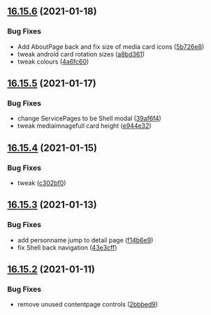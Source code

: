 ## [16.15.6](https://github.com/phandcock/GrampsView/compare/v16.15.5...v16.15.6) (2021-01-18)


### Bug Fixes

* Add AboutPage back and fix size of media card icons ([5b726e8](https://github.com/phandcock/GrampsView/commit/5b726e8ecbd1d40ae8109c85df5fd004516e70a2))
* tweak android card rotation sizes ([a8bd361](https://github.com/phandcock/GrampsView/commit/a8bd361c5d217af8a32c6ab34fd7c1b9ea32fea5))
* tweak colours ([4a6fc60](https://github.com/phandcock/GrampsView/commit/4a6fc6080220c507d6355971279963d4bc9f5683))



## [16.15.5](https://github.com/phandcock/GrampsView/compare/v16.15.4...v16.15.5) (2021-01-17)


### Bug Fixes

* change ServicePages to be Shell modal ([39af6f4](https://github.com/phandcock/GrampsView/commit/39af6f42bfa1858f2f13ec4c2bdffd1ba44a80c3))
* tweak mediaimnagefull card height ([e944e32](https://github.com/phandcock/GrampsView/commit/e944e32847d010c6df5a58c2a30c1bbf5fab75cb))



## [16.15.4](https://github.com/phandcock/GrampsView/compare/v16.15.3...v16.15.4) (2021-01-15)


### Bug Fixes

* tweak ([c302bf0](https://github.com/phandcock/GrampsView/commit/c302bf0b1f9914ab95f044b0ebf2d59461af8181))



## [16.15.3](https://github.com/phandcock/GrampsView/compare/v16.15.2...v16.15.3) (2021-01-13)


### Bug Fixes

* add personname jump to detail page ([f14b6e9](https://github.com/phandcock/GrampsView/commit/f14b6e9e2239983106b48eefc084404ccfb6a6f4))
* fix Shell back navigation ([43e3cff](https://github.com/phandcock/GrampsView/commit/43e3cff8b7f55ef327d75e9acb3be9f37c1792a0))



## [16.15.2](https://github.com/phandcock/GrampsView/compare/v16.15.1...v16.15.2) (2021-01-11)


### Bug Fixes

* remove unused contentpage controls ([2bbbed9](https://github.com/phandcock/GrampsView/commit/2bbbed97ed8bd3e7b9f09a632625149698323322))



